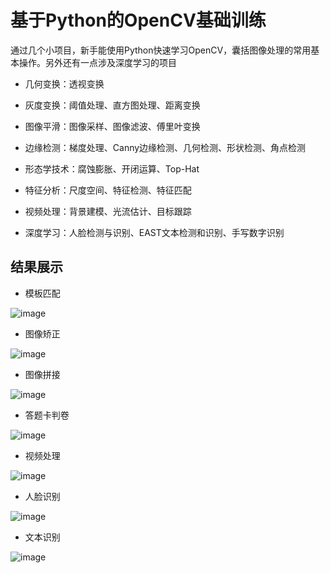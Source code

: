 # 基于Python的OpenCV基础训练

通过几个小项目，新手能使用Python快速学习OpenCV，囊括图像处理的常用基本操作。另外还有一点涉及深度学习的项目

+ 几何变换：透视变换

+ 灰度变换：阈值处理、直方图处理、距离变换

+ 图像平滑：图像采样、图像滤波、傅里叶变换

+ 边缘检测：梯度处理、Canny边缘检测、几何检测、形状检测、角点检测

+ 形态学技术：腐蚀膨胀、开闭运算、Top-Hat

+ 特征分析：尺度空间、特征检测、特征匹配

+ 视频处理：背景建模、光流估计、目标跟踪

+ 深度学习：人脸检测与识别、EAST文本检测和识别、手写数字识别

## 结果展示

+ 模板匹配

![image](https://github.com/Ayonveig/pycv-training/blob/main/01.template_match/resImgs/result.png)

+ 图像矫正

![image](https://github.com/Ayonveig/pycv-training/blob/main/02.image_warp/resImgs/result.png)

+ 图像拼接

![image](https://github.com/Ayonveig/pycv-training/blob/main/03.image_stitch/resImgs/keypointmatcher.png)

+ 答题卡判卷

![image](https://github.com/Ayonveig/pycv-training/blob/main/04.sheet_evaluation/resImgs/grade.png)

+ 视频处理

![image](https://github.com/Ayonveig/pycv-training/blob/main/05.video_process/resImgs/background_generation.png)

+ 人脸识别

![image](https://github.com/Ayonveig/pycv-training/blob/main/07.face_recognition/resImgs/recognized.jpg)

+ 文本识别

![image](https://github.com/Ayonveig/pycv-training/blob/main/09.text_recognition/resImgs/result.png)
